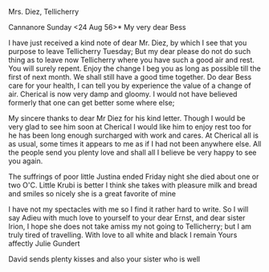 Mrs. Diez, Tellicherry

 Cannanore Sunday <24 Aug 56>*
My very dear Bess

I have just received a kind note of dear Mr. Diez, by which I see that you purpose to leave Tellicherry Tuesday; But my dear please do not do such thing as to leave now Tellicherry where you have such a good air and rest. You will surely repent. Enjoy the change I beg you as long as possible till the first of next month. We shall still have a good time together. Do dear Bess care for your health, I can tell you by experience the value of a change of air. Cherical is now very damp and gloomy. I would not have believed formerly that one can get better some where else;

My sincere thanks to dear Mr Diez for his kind letter. Though I would be very glad to see him soon at Cherical I would like him to enjoy rest too for he has been long enough surcharged with work and cares. At Cherical all is as usual, some times it appears to me as if I had not been anywhere else. All the people send you plenty love and shall all I believe be very happy to see you again.

The suffrings of poor little Justina ended Friday night she died about one or two O'C. Little Krubi is better I think she takes with pleasure milk and bread and smiles so nicely she is a great favorite of mine

I have not my spectacles with me so I find it rather hard to write. So I will say Adieu with much love to yourself to your dear Ernst, and dear sister Irion, I hope she does not take amiss my not going to Tellicherry; but I am truly tired of travelling. With love to all white and black  I remain Yours affectly
 Julie Gundert

David sends plenty kisses and also your sister who is well


